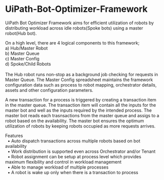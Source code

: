 # UiPath-Bot-Optimizer-Framework

UiPath Bot Optimizer Framework aims for efficient utilization of robots by distributing workload across idle robots(Spoke bots) using a master robot(Hub bot).

On a high level, there are 4 logical components to this framework; <br>a) Hub/Master Robot <br>b) Master Queue <br>c) Master Config<br>d) Spoke/Child Robots <br><br>The Hub robot runs non-stop as a background job checking for requests in Master Queue. The Master Config spreadsheet maintains the framework configuration data such as process to robot mapping, orchestrator details, assets and other configuration parameters. 

A new transaction for a process is triggered by creating a transaction item in the master queue. The transaction item will contain all the inputs for the master bot and well as the inputs required by the intended process. The master bot reads each trasnsactions from the master queue and assigs to a robot based on the availability. The master bot ensures the optimum utilization of robots by keeping robots occupied as more requests arrives.

Features<br>
&nbsp;&nbsp;•	Auto dispatch transactions across multiple robots based on bot availability<br>
&nbsp;&nbsp;•	Work distribution is supported even across Orchestrator and/or Tenant <br>
&nbsp;&nbsp;•	Robot assignment can be setup at process level which provides maximum flexibility and control in workload management<br>
&nbsp;&nbsp;•	Able to manage workload of multiple processes<br>
&nbsp;&nbsp;•	A robot is wake up only when there is a transaction to process<br>
 
